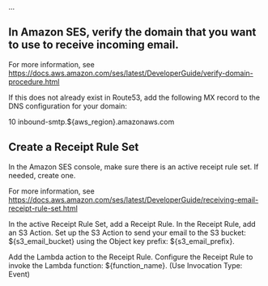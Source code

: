 ...
## In Amazon SES, verify the domain that you want to use to receive incoming email.
For more information, see https://docs.aws.amazon.com/ses/latest/DeveloperGuide/verify-domain-procedure.html

If this does not already exist in Route53, add the following MX record to the DNS configuration for your domain:

10 inbound-smtp.${aws_region}.amazonaws.com

## Create a Receipt Rule Set
In the Amazon SES console, make sure there is an active receipt rule set.
If needed, create one.

For more information, see https://docs.aws.amazon.com/ses/latest/DeveloperGuide/receiving-email-receipt-rule-set.html

In the active Receipt Rule Set, add a Receipt Rule.
In the Receipt Rule, add an S3 Action.
Set up the S3 Action to send your email to
the S3 bucket: ${s3_email_bucket}
using the Object key prefix: ${s3_email_prefix}.

Add the Lambda action to the Receipt Rule.
Configure the Receipt Rule to invoke the Lambda function: ${function_name}.
(Use Invocation Type: Event)